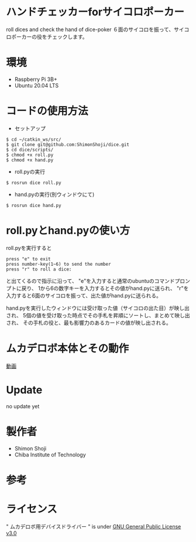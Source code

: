 # ハンドチェッカーforサイコロポーカー
roll dices and check the hand of dice-poker
６面のサイコロを振って、サイコロポーカーの役をチェックします。

# 環境

* Raspberry Pi 3B+
* Ubuntu 20.04 LTS


# コードの使用方法

* セットアップ
```
$ cd ~/catkin_ws/src/
$ git clone git@github.com:ShimonShoji/dice.git
$ cd dice/scripts/
$ chmod +x roll.py
$ chmod +x hand.py
```

* roll.pyの実行
```
$ rosrun dice roll.py
```

* hand.pyの実行(別ウィンドウにて)
```
$ rosrun dice hand.py
```

# roll.pyとhand.pyの使い方
roll.pyを実行すると
```
press "e" to exit
press number-key(1~6) to send the number
press "r" to roll a dice:
```
と出てくるので指示に沿って、
"e"を入力すると通常のubuntuのコマンドプロンプトに戻り、
1から6の数字キーを入力するとその値がhand.pyに送られ、
"r"を入力すると6面のサイコロを振って、出た値がhand.pyに送られる。

hand.pyを実行したウィンドウには受け取った値（サイコロの出た目）が映し出され、
5個の値を受け取った時点でその手札を昇順にソートし、まとめて映し出され、
その手札の役と、最も影響力のあるカードの値が映し出される。


# ムカデロボ本体とその動作
[動画](https://youtu.be/00aMZ1T5Yws)

# Update
no update yet

# 製作者
* Shimon Shoji
* Chiba Institute of Technology

# 参考　

# ライセンス
" ムカデロボ用デバイスドライバー " is under [GNU General Public License v3.0](https://github.com/ShimonShoji/device_driver/blob/main/COPYING)
